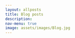 ```yaml
---
layout: allposts
title: Blog posts
description: 
nav-menu: true
image: assets/images/Blog.jpg
---
```




